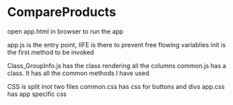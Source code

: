 # CompareProducts

open app.html in browser to run the app

app.js is the entry point, IIFE is there to prevent free flowing variablies
init is the first method to be invoked

Class_GroupInfo.js has the class rendering all the columns
common.js has a class. It has all the common methods I have used

CSS is split inot two files
common.css has css for buttons and divs
app.css has app specific css

